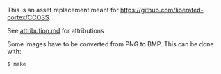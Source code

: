This is an asset replacement meant for https://github.com/liberated-cortex/CCOSS.

See [attribution.md](./attribution.md) for attributions

Some images have to be converted from PNG to BMP.
This can be done with:
```
$ make
```
